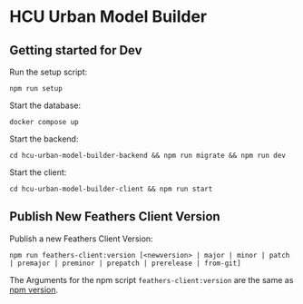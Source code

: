 # HCU Urban Model Builder

## Getting started for Dev

Run the setup script:
```
npm run setup
```

Start the database:
```
docker compose up
```

Start the backend:
```
cd hcu-urban-model-builder-backend && npm run migrate && npm run dev
```

Start the client:
```
cd hcu-urban-model-builder-client && npm run start
```

## Publish New Feathers Client Version

Publish a new Feathers Client Version:
```
npm run feathers-client:version [<newversion> | major | minor | patch | premajor | preminor | prepatch | prerelease | from-git]
```
The Arguments for the npm script `feathers-client:version` are the same as [npm version](https://docs.npmjs.com/cli/v8/commands/npm-version).